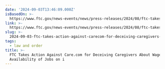 ```yaml
---
date: '2024-09-03T13:46:09.000Z'
isBasedOn: >-
  https://www.ftc.gov/news-events/news/press-releases/2024/08/ftc-takes-action-against-carecom-deceiving-caregivers-about-wages-availability-jobs-its-site
link: >-
  https://www.ftc.gov/news-events/news/press-releases/2024/08/ftc-takes-action-against-carecom-deceiving-caregivers-about-wages-availability-jobs-its-site
slug: >-
  2024-09-03-ftc-takes-action-against-carecom-for-deceiving-caregivers-about-wages-and-availability-of-jobs-on-i
tags:
  - law and order
title: >-
  FTC Takes Action Against Care.com for Deceiving Caregivers About Wages and
  Availability of Jobs on i
---
```

 
